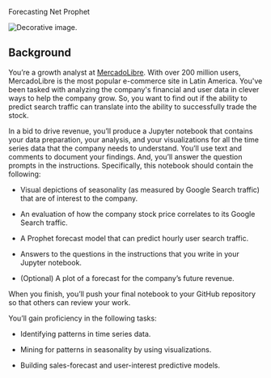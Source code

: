 Forecasting Net Prophet

![Decorative image.](Images/unit-10-readme-photo.png)

## Background

You’re a growth analyst at [MercadoLibre](http://investor.mercadolibre.com/investor-relations). With over 200 million users, MercadoLibre is the most popular e-commerce site in Latin America. You've been tasked with analyzing the company's financial and user data in clever ways to help the company grow. So, you want to find out if the ability to predict search traffic can translate into the ability to successfully trade the stock.

In a bid to drive revenue, you’ll produce a Jupyter notebook that contains your data preparation, your analysis, and your visualizations for all the time series data that the company needs to understand. You’ll use text and comments to document your findings. And, you’ll answer the question prompts in the instructions. Specifically, this notebook should contain the following:

- Visual depictions of seasonality (as measured by Google Search traffic) that are of interest to the company.

- An evaluation of how the company stock price correlates to its Google Search traffic.

- A Prophet forecast model that can predict hourly user search traffic.

- Answers to the questions in the instructions that you write in your Jupyter notebook.

- (Optional) A plot of a forecast for the company’s future revenue.

When you finish, you’ll push your final notebook to your GitHub repository so that others can review your work.

You’ll gain proficiency in the following tasks:

- Identifying patterns in time series data.

- Mining for patterns in seasonality by using visualizations.

- Building sales-forecast and user-interest predictive models.
